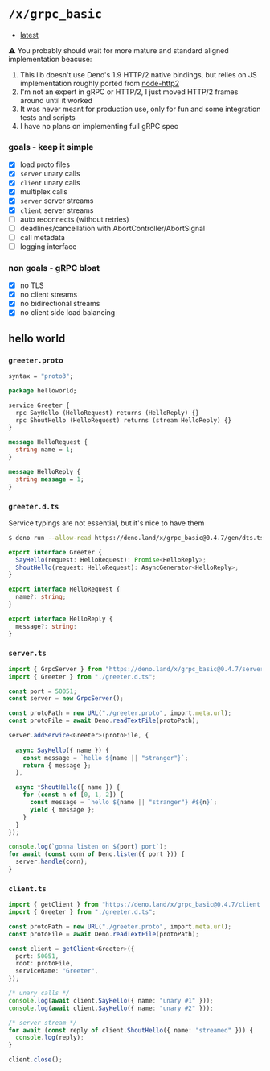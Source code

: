# `/x/grpc_basic`

- [latest](https://deno.land/x/grpc_basic)

⚠️ You probably should wait for more mature and standard aligned implementation beacuse:
 1. This lib doesn't use Deno's 1.9 HTTP/2 native bindings, but relies on JS implementation roughly ported from [node-http2](https://github.com/molnarg/node-http2)
 2. I'm not an expert in gRPC or HTTP/2, I just moved HTTP/2 frames around until it worked 
 3. It was never meant for production use, only for fun and some integration tests and scripts
 4. I have no plans on implementing full gRPC spec 

### goals - keep it simple

- [x] load proto files
- [x] `server` unary calls
- [x] `client` unary calls
- [x] multiplex calls
- [x] `server` server streams
- [x] `client` server streams
- [ ] auto reconnects (without retries)
- [ ] deadlines/cancellation with AbortController/AbortSignal
- [ ] call metadata
- [ ] logging interface

### non goals - gRPC bloat

- [x] no TLS
- [x] no client streams
- [x] no bidirectional streams
- [x] no client side load balancing

## hello world

### `greeter.proto`

```proto
syntax = "proto3";

package helloworld;

service Greeter {
  rpc SayHello (HelloRequest) returns (HelloReply) {}
  rpc ShoutHello (HelloRequest) returns (stream HelloReply) {}
}

message HelloRequest {
  string name = 1;
}

message HelloReply {
  string message = 1;
}
```

### `greeter.d.ts`

Service typings are not essential, but it's nice to have them

```sh
$ deno run --allow-read https://deno.land/x/grpc_basic@0.4.7/gen/dts.ts ./greeter.proto > ./greeter.d.ts
```

```ts
export interface Greeter {
  SayHello(request: HelloRequest): Promise<HelloReply>;
  ShoutHello(request: HelloRequest): AsyncGenerator<HelloReply>;
}

export interface HelloRequest {
  name?: string;
}

export interface HelloReply {
  message?: string;
}
```

### `server.ts`

```ts
import { GrpcServer } from "https://deno.land/x/grpc_basic@0.4.7/server.ts";
import { Greeter } from "./greeter.d.ts";

const port = 50051;
const server = new GrpcServer();

const protoPath = new URL("./greeter.proto", import.meta.url);
const protoFile = await Deno.readTextFile(protoPath);

server.addService<Greeter>(protoFile, {
  
  async SayHello({ name }) {
    const message = `hello ${name || "stranger"}`;
    return { message };
  },

  async *ShoutHello({ name }) {
    for (const n of [0, 1, 2]) {
      const message = `hello ${name || "stranger"} #${n}`;
      yield { message };
    }
  }
});

console.log(`gonna listen on ${port} port`);
for await (const conn of Deno.listen({ port })) {
  server.handle(conn);
}

```

### `client.ts`

```ts
import { getClient } from "https://deno.land/x/grpc_basic@0.4.7/client.ts";
import { Greeter } from "./greeter.d.ts";

const protoPath = new URL("./greeter.proto", import.meta.url);
const protoFile = await Deno.readTextFile(protoPath);

const client = getClient<Greeter>({
  port: 50051,
  root: protoFile,
  serviceName: "Greeter",
});

/* unary calls */
console.log(await client.SayHello({ name: "unary #1" }));
console.log(await client.SayHello({ name: "unary #2" }));

/* server stream */
for await (const reply of client.ShoutHello({ name: "streamed" })) {
  console.log(reply);
}

client.close();
```
